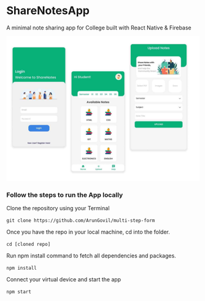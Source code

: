 # ShareNotesApp

A minimal note sharing app for College built with React Native &amp; Firebase

![](screen.jpg)

### Follow the steps to run the App locally

Clone the repository using your Terminal

`git clone https://github.com/ArunGovil/multi-step-form`

Once you have the repo in your local machine, cd into the folder.

`cd [cloned repo]`

Run npm install command to fetch all dependencies and packages.

`npm install`

Connect your virtual device and start the app

`npm start`
